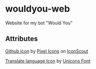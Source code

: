 # wouldyou-web
 Website for my bot "Would You"

## Attributes

<a href="https://iconscout.com/icons/github" target="_blank">Github Icon</a> by <a href="https://iconscout.com/contributors/pixel-icons">Pixel Icons</a> on <a href="https://iconscout.com">IconScout</a>

<a href="https://iconscout.com/icons/translate-language" target="_blank">Translate language Icon</a> by <a href="https://iconscout.com/contributors/unicons" target="_blank">Unicons Font</a>